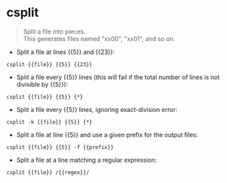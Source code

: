 # csplit

> Split a file into pieces.  
> This generates files named "xx00", "xx01", and so on.

- Split a file at lines {{5}} and {{23}}:

`csplit {{file}} {{5}} {{23}}`

- Split a file every {{5}} lines (this will fail if the total number of lines is not divisible by {{5}}):

`csplit {{file}} {{5}} {*}`

- Split a file every {{5}} lines, ignoring exact-division error:

`csplit -k {{file}} {{5}} {*}`

- Split a file at line {{5}} and use a given prefix for the output files:

`csplit {{file}} {{5}} -f {{prefix}}`

- Split a file at a line matching a regular expression:

`csplit {{file}} /{{regex}}/`
